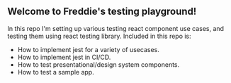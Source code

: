 ## Welcome to Freddie's testing playground!

In this repo I'm setting up various testing react component use cases, and testing them using react testing library. Included in this repo is:

- How to implement jest for a variety of usecases.
- How to implement jest in CI/CD.
- How to test presentational/design system components.
- How to test a sample app.
